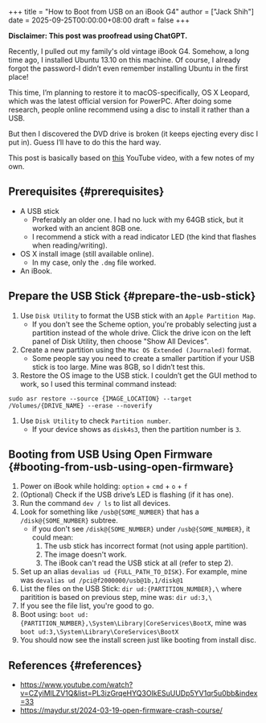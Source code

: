 +++
title = "How to Boot from USB on an iBook G4"
author = ["Jack Shih"]
date = 2025-09-25T00:00:00+08:00
draft = false
+++

**Disclaimer: This post was proofread using ChatGPT.**

Recently, I pulled out my family's old vintage iBook G4. Somehow, a long time ago, I installed Ubuntu 13.10 on this machine. Of course, I already forgot the password-I didn’t even remember installing Ubuntu in the first place!

This time, I’m planning to restore it to macOS-specifically, OS X Leopard, which was the latest official version for PowerPC. After doing some research, people online recommend using a disc to install it rather than a USB.

But then I discovered the DVD drive is broken (it keeps ejecting every disc I put in). Guess I’ll have to do this the hard way.

This post is basically based on [this](https://www.youtube.com/watch?v=CZyiMlLZV1Q&list=PL3izGrqeHYQ3OIkESuUUDp5YV1qr5u0bb) YouTube video, with a few notes of my own.


## Prerequisites {#prerequisites}

-   A USB stick
    -   Preferably an older one. I had no luck with my 64GB stick, but it worked with an ancient 8GB one.
    -   I recommend a stick with a read indicator LED (the kind that flashes when reading/writing).
-   OS X install image (still available online).
    -   In my case, only the `.dmg` file worked.
-   An iBook.


## Prepare the USB Stick {#prepare-the-usb-stick}

1.  Use `Disk Utility` to format the USB stick with an `Apple Partition Map`.
    -   If you don't see the Scheme option, you're probably selecting just a partition instead of the whole drive. Click the drive icon on the left panel of Disk Utility, then choose "Show All Devices".
2.  Create a new partition using the `Mac OS Extended (Journaled)` format.
    -   Some people say you need to create a smaller partition if your USB stick is too large. Mine was 8GB, so I didn’t test this.
3.  Restore the OS image to the USB stick. I couldn’t get the GUI method to work, so I used this terminal command instead:

<!--listend-->

```shell
sudo asr restore --source {IMAGE_LOCATION} --target /Volumes/{DRIVE_NAME} --erase --noverify
```

1.  Use `Disk Utility` to check `Partition number`.
    -   If your device shows as `disk4s3`, then the partition number is `3`.


## Booting from USB Using Open Firmware {#booting-from-usb-using-open-firmware}

1.  Power on iBook while holding: `option` + `cmd` + `o` + `f`
2.  (Optional) Check if the USB drive’s LED is flashing (if it has one).
3.  Run the command `dev / ls` to list all devices.
4.  Look for something like `/usb@{SOME_NUMBER}` that has a `/disk@{SOME_NUMBER}` subtree.
    -   if you don't see `/disk@{SOME_NUMBER}` under `/usb@{SOME_NUMBER}`, it could mean:
        1.  The usb stick has incorrect format (not using apple partition).
        2.  The image doesn't work.
        3.  The iBook can't read the USB stick at all (refer to step 2).
5.  Set up an alias `devalias ud {FULL_PATH_TO_DISK}`. For example, mine was `devalias ud /pci@f2000000/usb@1b,1/disk@1`
6.  List the files on the USB Stick: `dir ud:{PARTITION_NUMBER},\` where paritition is based on previous step, mine was: `dir ud:3,\`
7.  If you see the file list, you're good to go.
8.  Boot using: `boot ud:{PARTITION_NUMBER},\System\Library|CoreServices\BootX`, mine was `boot ud:3,\System\Library\CoreServices\BootX`
9.  You should now see the install screen just like booting from install disc.


## References {#references}

-   <https://www.youtube.com/watch?v=CZyiMlLZV1Q&list=PL3izGrqeHYQ3OIkESuUUDp5YV1qr5u0bb&index=33>
-   <https://maydur.st/2024-03-19-open-firmware-crash-course/>
